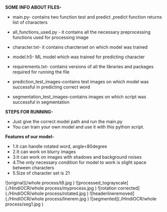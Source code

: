 **SOME INFO ABOUT FILES-**

* main.py- contains two function test and predict ,predict function returns list of characters

* all_functions_used.py - it contains all the necessary preprocessing functions used for processing image

* character.txt- it contains charcterset on which model was trained

* model.h5- ML model which was trained for predicting character 

* requirements.txt- contains versions of all the libraries and packages required for running the file  

* prediction_test_images-contains test images on which model was successful in predicting correct word

* segmentation_test_images-contains images on which script was successful in segmentation


**STEPS FOR RUNNING-**

* Just give the correct model path and run the main.py
* You can train your own model and use it with this python script.

**Features of our model-**

* 1.It can handle rotated word, angle<80degree
* 2.It can work on blurry images
* 3.It can work on images with shadows and background noises
* 4.The only necessary condition for model to work is slight space between characters
* 5.Size of character set is 21 


![original](/whole process/t8.jpg )
![processed_tograyscale](./HindiOCR/whole process/myprocess.jpg )
![rotation corrected](./HindiOCR/whole process/rotated.jpg )
![headerlineremoved](./HindiOCR/whole process/linerem.jpg )
![segmented](./HindiOCR/whole process/seg1.jpg )
